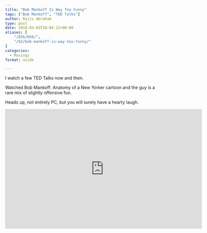 ```yaml
---
title: "Bob Mankoff Is Way Too Funny"
tags: ["Bob Mankoff", "TED Talks"]
author: Rajiv Abraham
type: post
date: 2018-03-03T10:04:12+00:00
aliases: [
    "/656/656/",
    "/62/bob-mankoff-is-way-too-funny/"
]
categories:
  - Musings
format: aside

---
```

<p style="text-align: left;">
  I watch a few TED Talks now and then.
</p>

<p style="text-align: left;">
  Watched Bob Mankoff: Anatomy of a New Yorker cartoon and the guy is a rare mix of slightly offensive fun.
</p>

<p style="text-align: left;">
  Heads up, not entirely PC, but you will surely have a hearty laugh.
</p>

<p style="text-align: left;">
  <span class="embed-youtube" style="text-align:center; display: block;"><iframe class='youtube-player' type='text/html' width='640' height='390' src='https://www.youtube.com/embed/FKxaL8Iau8Q?version=3&#038;rel=1&#038;fs=1&#038;autohide=2&#038;showsearch=0&#038;showinfo=1&#038;iv_load_policy=1&#038;wmode=transparent' allowfullscreen='true' style='border:0;'></iframe></span>
</p>